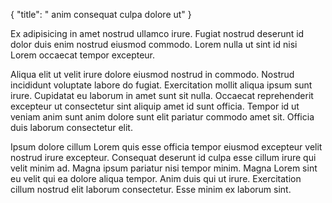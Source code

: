 {
  "title": " anim consequat culpa dolore ut"
}

Ex adipisicing in amet nostrud ullamco irure. Fugiat nostrud deserunt id dolor duis enim nostrud eiusmod commodo. Lorem nulla ut sint id nisi Lorem occaecat tempor excepteur.

Aliqua elit ut velit irure dolore eiusmod nostrud in commodo. Nostrud incididunt voluptate labore do fugiat. Exercitation mollit aliqua ipsum sunt irure. Cupidatat eu laborum in amet sunt sit nulla. Occaecat reprehenderit excepteur ut consectetur sint aliquip amet id sunt officia. Tempor id ut veniam anim sunt anim dolore sunt elit pariatur commodo amet sit. Officia duis laborum consectetur elit.

Ipsum dolore cillum Lorem quis esse officia tempor eiusmod excepteur velit nostrud irure excepteur. Consequat deserunt id culpa esse cillum irure qui velit minim ad. Magna ipsum pariatur nisi tempor minim. Magna Lorem sint eu velit qui ea dolore aliqua tempor. Anim duis qui ut irure. Exercitation cillum nostrud elit laborum consectetur. Esse minim ex laborum sint.